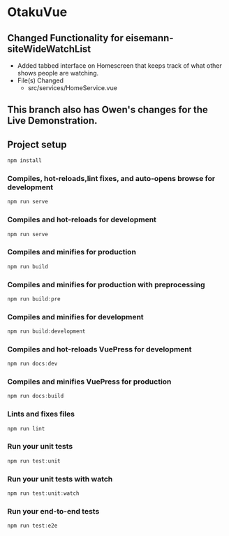 # OtakuVue

## Changed Functionality for eisemann-siteWideWatchList

* Added tabbed interface on Homescreen that keeps track of what other shows people are watching.
* File(s) Changed
  * src/services/HomeService.vue

This branch also has Owen's changes for the Live Demonstration.
---

## Project setup

```javascript
npm install
```

### Compiles, hot-reloads,lint fixes, and auto-opens browse for development

```javascript
npm run serve
```

### Compiles and hot-reloads for development

```javascript
npm run serve
```

### Compiles and minifies for production

```javascript
npm run build
```

### Compiles and minifies for production with preprocessing

```javascript
npm run build:pre
```

### Compiles and minifies for development

```javascript
npm run build:development
```

### Compiles and hot-reloads VuePress for development

```javascript
npm run docs:dev
```

### Compiles and minifies VuePress for production

```javascript
npm run docs:build
```

### Lints and fixes files

```javascript
npm run lint
```

### Run your unit tests

```javascript
npm run test:unit
```

### Run your unit tests with watch

```javascript
npm run test:unit:watch
```

### Run your end-to-end tests

```javascript
npm run test:e2e
```
